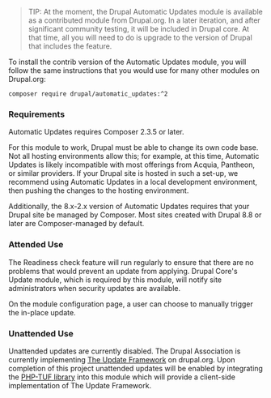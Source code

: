 <!-- note-tip -->
> TIP: At the moment, the Drupal Automatic Updates module is available as a contributed module from Drupal.org. In a later iteration, and after significant community testing, it will be included in Drupal core. At that time, all you will need to do is upgrade to the version of Drupal that includes the feature.

To install the contrib version of the Automatic Updates module, you will follow the same instructions that you would use for many other modules on Drupal.org:

`composer require drupal/automatic_updates:^2`

### Requirements

Automatic Updates requires Composer 2.3.5 or later.

For this module to work, Drupal must be able to change its own code base. Not all hosting environments allow this; for example, at this time, Automatic Updates is likely incompatible with most offerings from Acquia, Pantheon, or similar providers. If your Drupal site is hosted in such a set-up, we recommend using Automatic Updates in a local development environment, then pushing the changes to the hosting environment.

Additionally, the 8.x-2.x version of Automatic Updates requires that your Drupal site be managed by Composer. Most sites created with Drupal 8.8 or later are Composer-managed by default.

### Attended Use

The Readiness check feature will run regularly to ensure that there are no problems that would prevent an update from applying. Drupal Core's Update module, which is required by this module, will notify site administrators when security updates are available.

On the module configuration page, a user can choose to manually trigger the in-place update.

### Unattended Use

Unattended updates are currently disabled. The Drupal Association is currently implementing [The Update Framework](https://theupdateframework.io/) on drupal.org. Upon completion of this project unattended updates will be enabled by integrating the [PHP-TUF library](https://github.com/php-tuf/php-tuf) into this module which will provide a client-side implementation of The Update Framework.